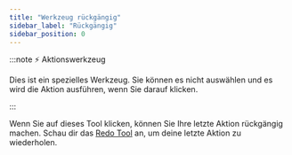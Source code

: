 ```yaml
---
title: "Werkzeug rückgängig"
sidebar_label: "Rückgängig"
sidebar_position: 0
---
```


:::note ⚡ Aktionswerkzeug

Dies ist ein spezielles Werkzeug. Sie können es nicht auswählen und es wird die Aktion ausführen, wenn Sie darauf klicken.

:::

Wenn Sie auf dieses Tool klicken, können Sie Ihre letzte Aktion rückgängig machen. Schau dir das [Redo Tool](redo) an, um deine letzte Aktion zu wiederholen.
